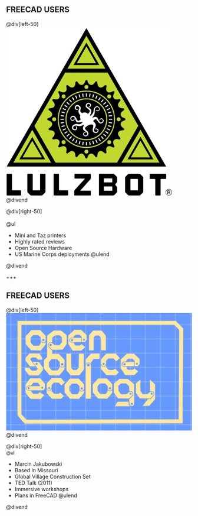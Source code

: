 ## FREECAD USERS

@div[left-50]
![LULZBOT](engineering_opensourced/assets/images/lulzbot.png)
@divend

@div[right-50]
<span style="font-size:100%">
<br><br>
@ul
 - Mini and Taz printers
 - Highly rated reviews
 - Open Source Hardware
  - US Marine Corps deployments
@ulend
</span>
@divend

+++

## FREECAD USERS

@div[left-50]
<br>
![OSE](engineering_opensourced/assets/images/ose_logo.png)
@divend

@div[right-50]
<span style="font-size:90%">
<br>
@ul
 - Marcin Jakubowski
 - Based in Missouri
 - Global Village Construction Set
 - TED Talk (2011)
 - Immersive workshops
 - Plans in FreeCAD
@ulend
</span>
@divend